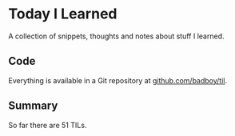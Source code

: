 # Today I Learned

A collection of snippets, thoughts and notes about stuff I learned.

## Code

Everything is available in a Git repository at [github.com/badboy/til](https://github.com/badboy/til).

## Summary

<!-- summary start -->
So far there are 51 TILs.
<!-- summary end -->

